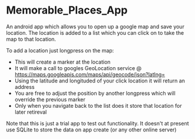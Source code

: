 # Memorable_Places_App

An android app which allows you to open up a google map and save your location.
The location is added to a list which you can click on to take the map to that location.

To add a location just longpress on the map:
- This will create a marker at the location
- It will make a call to googles GeoLocation service @ https://maps.googleapis.com/maps/api/geocode/json?latlng=
- Using the latitude and longituded of your click location it will return an address
- You are free to adjust the position by another longpress which will override the previous marker
- Only when you navigate back to the list does it store that location for later retireval

Note that this is just a trial app to test out functionality. It doesn't at present use SQLite to store the data on app create (or any other online server)
